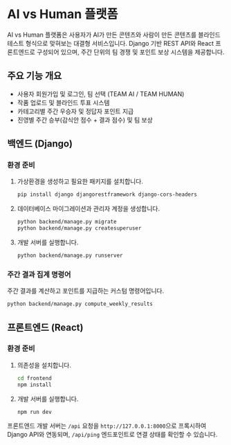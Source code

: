 # AI vs Human 플랫폼

AI vs Human 플랫폼은 사용자가 AI가 만든 콘텐츠와 사람이 만든 콘텐츠를 블라인드 테스트 형식으로 맞혀보는 대결형 서비스입니다. Django 기반 REST API와 React 프론트엔드로 구성되어 있으며, 주간 단위의 팀 경쟁 및 포인트 보상 시스템을 제공합니다.

## 주요 기능 개요
- 사용자 회원가입 및 로그인, 팀 선택 (TEAM AI / TEAM HUMAN)
- 작품 업로드 및 블라인드 투표 시스템
- 카테고리별 주간 우승자 및 정답자 포인트 지급
- 진영별 주간 승부(감식안 점수 + 결과 점수) 및 팀 보상

## 백엔드 (Django)

### 환경 준비
1. 가상환경을 생성하고 필요한 패키지를 설치합니다.
   ```bash
   pip install django djangorestframework django-cors-headers
   ```
2. 데이터베이스 마이그레이션과 관리자 계정을 생성합니다.
   ```bash
   python backend/manage.py migrate
   python backend/manage.py createsuperuser
   ```
3. 개발 서버를 실행합니다.
   ```bash
   python backend/manage.py runserver
   ```

### 주간 결과 집계 명령어
주간 결과를 계산하고 포인트를 지급하는 커스텀 명령어입니다.
```bash
python backend/manage.py compute_weekly_results
```

## 프론트엔드 (React)

### 환경 준비
1. 의존성을 설치합니다.
   ```bash
   cd frontend
   npm install
   ```
2. 개발 서버를 실행합니다.
   ```bash
   npm run dev
   ```
프론트엔드 개발 서버는 `/api` 요청을 `http://127.0.0.1:8000`으로 프록시하여 Django API와 연동되며, `/api/ping` 엔드포인트로 연결 상태를 확인할 수 있습니다.
